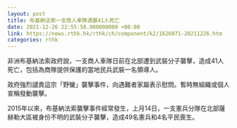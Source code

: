```yaml
---
layout: post
title: 布基納法索一支商人車隊遇襲41人死亡
date: 2021-12-26 22:55:58.000000000 +08:00
link: https://news.rthk.hk/rthk/ch/component/k2/1626071-20211226.htm
categories: rthk
---
```


非洲布基納法索政府說，一支商人車隊日前在北部遭到武裝分子襲擊，造成41人死亡，包括為商隊提供保護的當地民兵武裝一名領導人。

政府強烈譴責這宗「野蠻」襲擊事件，向遇難者家屬表示慰問。暫時無組織或個人宣稱發動襲擊。

2015年以來，布基納法索襲擊事件經常發生，上月14日，一支憲兵分隊在北部薩赫勒大區被身份不明的武裝分子襲擊，造成49名憲兵和4名平民喪生。
